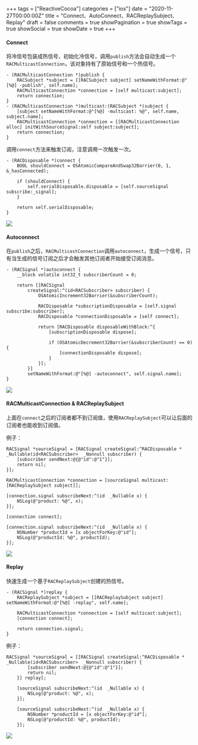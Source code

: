 +++
tags = ["ReactiveCocoa"]
categories = ["ios"]
date = "2020-11-27T00:00:00Z"
title = "Connect、AutoConnect、RACReplaySubject、Replay"
draft = false
comments = true
showPagination = true
showTags = true
showSocial = true
showDate = true
+++

#### Connect
将冷信号包装成热信号，初始化冷信号，调用`publish`方法会自动生成一个`RACMulticastConnection`，该对象持有了原始信号和一个热信号。


```
- (RACMulticastConnection *)publish {
	RACSubject *subject = [[RACSubject subject] setNameWithFormat:@"[%@] -publish", self.name];
	RACMulticastConnection *connection = [self multicast:subject];
	return connection;
}
- (RACMulticastConnection *)multicast:(RACSubject *)subject {
	[subject setNameWithFormat:@"[%@] -multicast: %@", self.name, subject.name];
	RACMulticastConnection *connection = [[RACMulticastConnection alloc] initWithSourceSignal:self subject:subject];
	return connection;
}
```
调用`connect`方法来触发订阅，注意调用一次触发一次。

<!--more-->

```
- (RACDisposable *)connect {
	BOOL shouldConnect = OSAtomicCompareAndSwap32Barrier(0, 1, &_hasConnected);

	if (shouldConnect) {
		self.serialDisposable.disposable = [self.sourceSignal subscribe:_signal];
	}

	return self.serialDisposable;
}

```
![](https://note.youdao.com/yws/api/personal/file/WEB322c067dfd25b07390b5016979f95684?method=download&shareKey=18be9a0156c074ce3ed310a30cf3d782)


#### Autoconnect
在`publish`之后，`RACMulticastConnection`调用`autoconnect`，生成一个信号，只有当生成的信号订阅之后才会触发其他订阅者开始接受订阅消息。
```
- (RACSignal *)autoconnect {
	__block volatile int32_t subscriberCount = 0;

	return [[RACSignal
		createSignal:^(id<RACSubscriber> subscriber) {
			OSAtomicIncrement32Barrier(&subscriberCount);

			RACDisposable *subscriptionDisposable = [self.signal subscribe:subscriber];
			RACDisposable *connectionDisposable = [self connect];

			return [RACDisposable disposableWithBlock:^{
				[subscriptionDisposable dispose];

				if (OSAtomicDecrement32Barrier(&subscriberCount) == 0) {
					[connectionDisposable dispose];
				}
			}];
		}]
		setNameWithFormat:@"[%@] -autoconnect", self.signal.name];
}
```
![](https://note.youdao.com/yws/api/personal/file/WEBfd22a762ef7800a5d21b2fd823b26905?method=download&shareKey=0d72e57669a7945987449fb7dd3179f3)


#### RACMulticastConnection & RACReplaySubject
上面在`connect`之后的订阅者都不到订阅值，使用`RACReplaySubject`可以让后面的订阅者也能收到订阅值。

例子：
```
RACSignal *sourceSignal = [RACSignal createSignal:^RACDisposable * _Nullable(id<RACSubscriber>  _Nonnull subscriber) {
    [subscriber sendNext:@{@"id":@"1"}];
    return nil;
}];

RACMulticastConnection *connection = [sourceSignal multicast:[RACReplaySubject subject]];

[connection.signal subscribeNext:^(id  _Nullable x) {
    NSLog(@"product: %@", x);
}];

[connection connect];

[connection.signal subscribeNext:^(id  _Nullable x) {
    NSNumber *productId = [x objectForKey:@"id"];
    NSLog(@"productId: %@", productId);
}];

```
![](https://note.youdao.com/yws/api/personal/file/WEBeaf769304dcdeb50aedaf81ef877ce54?method=download&shareKey=825769b6f66cab9528c1aa2337763104)

#### Replay
快速生成一个基于`RACReplaySubject`创建的热信号。
```
- (RACSignal *)replay {
	RACReplaySubject *subject = [[RACReplaySubject subject] setNameWithFormat:@"[%@] -replay", self.name];

	RACMulticastConnection *connection = [self multicast:subject];
	[connection connect];

	return connection.signal;
}
```
例子：
```
RACSignal *sourceSignal = [[RACSignal createSignal:^RACDisposable * _Nullable(id<RACSubscriber>  _Nonnull subscriber) {
        [subscriber sendNext:@{@"id":@"1"}];
        return nil;
    }] replay];

    [sourceSignal subscribeNext:^(id  _Nullable x) {
        NSLog(@"product: %@", x);
    }];

    [sourceSignal subscribeNext:^(id  _Nullable x) {
        NSNumber *productId = [x objectForKey:@"id"];
        NSLog(@"productId: %@", productId);
    }];
```
![](https://note.youdao.com/yws/api/personal/file/WEBdddd77c6ae072d234b09b7b5e6e3e17c?method=download&shareKey=35c80261e0e41092892c011b92cbb488)